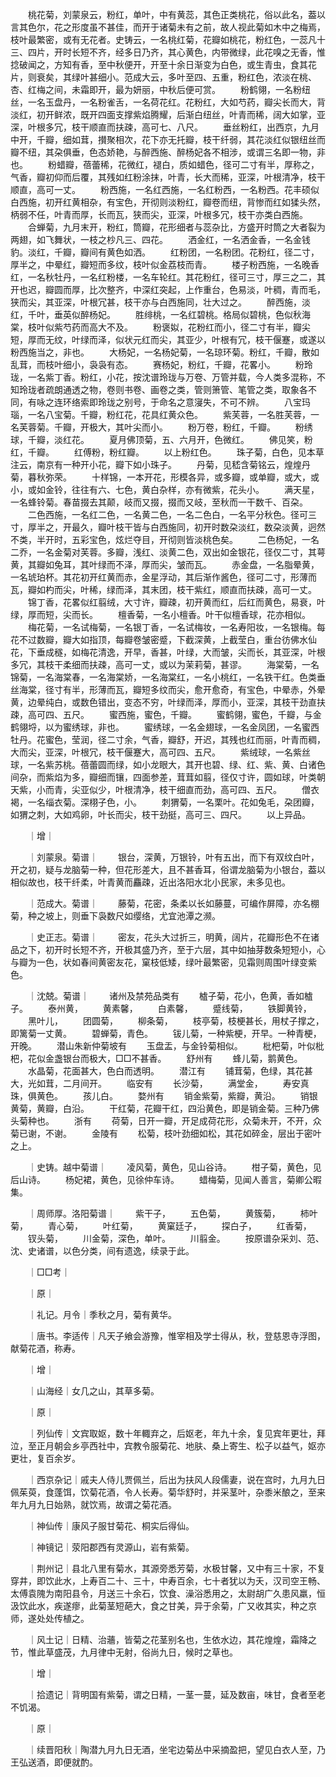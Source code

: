 <!-- { "loadSidebar": true } -->
　　桃花菊，刘蒙泉云，粉红，单叶，中有黄蕊，其色正类桃花，俗以此名，葢以言其色尔，花之形度虽不甚佳，而开于诸菊未有之前，故人视此菊如木中之梅焉，枝叶最繁密，或有无花者。史铸云，一名桃红菊，花瓣如桃花，粉红色，一蕊凡十三、四片，开时长短不齐，经多日乃齐，其心黄色，内带微绿，此花嗅之无香，惟捻破闻之，方知有香，至中秋便开，开至十余日渐变为白色，或生青虫，食其花片，则衰矣，其绿叶甚细小。范成大云，多叶至四、五重，粉红色，浓淡在桃、杏、红梅之间，未霜即开，最为妍丽，中秋后便可赏。
　　粉鹤翎，一名粉纽丝，一名玉盘丹，一名粉雀舌，一名荷花红。花粉红，大如芍药，瓣尖长而大，背淡红，初开鲜浓，既开四面支撑紫焰腾耀，后渐白纽丝，叶青而稀，阔大如掌，亚深，叶根多冗，枝干顺直而扶疎，高可七、八尺。
　　垂丝粉红，出西京，九月中开，千瓣，细如茸，攅聚相次，花下亦无托瓣，枝干纤弱，其花淡红似银纽丝而瓣不纽，其朶俱垂，色态娇艳，与醉西施、醉杨妃各不相涉，或谓三名即一物，非也。
　　粉蜡瓣，蓓蕾稀，花微红，褪白，质如蜡色，径可二寸有半，厚称之，气香，瓣初仰而后覆，其残如红粉涂抹，叶青，长大而稀，亚深，叶根清净，枝干顺直，高可一丈。
　　粉西施，一名红西施，一名红粉西，一名粉西。花丰硕似白西施，初开红黄相杂，有宝色，开彻则淡粉红，瓣卷而纽，背惨而红如猱头然，柄弱不任，叶青而厚，长而瓦，狭而尖，亚深，叶根多冗，枝干亦类白西施。
　　合蝉菊，九月末开，粉红，筒瓣，花形细者与蕊杂比，方盛开时筒之大者裂为两翅，如飞舞状，一枝之杪凡三、四花。
　　洒金红，一名洒金香，一名金钱豹。淡红，千瓣，瓣间有黄色如洒。
　　红粉团，一名粉团。花粉红，径二寸，厚半之，中晕红，瓣短而多纹，枝叶似金荔枝而青。
　　楼子粉西施，一名晚香红，一名秋牡丹，一名红粉楼，一名车轮红。其花粉红，径可三寸，厚三之二，其开也迟，瓣圆而厚，比次整齐，中深红突起，上作重台，色易淡，叶稠，青而毛，狭而尖，其亚深，叶根冗甚，枝干亦与白西施同，壮大过之。
　　醉西施，淡红，千叶，垂英似醉杨妃。
　　胜绯桃，一名红碧桃。格局似碧桃，色似秋海棠，枝叶似紫芍药而高大不及。
　　粉褒姒，花粉红而小，径二寸有半，瓣尖短，厚而无纹，叶绿而泽，似状元红而尖，其亚少，叶根有冗，枝干偃蹇，或遂以粉西施当之，非也。
　　大杨妃，一名杨妃菊，一名琼环菊。粉红，千瓣，散如乱茸，而枝叶细小，袅袅有态。
　　赛杨妃，粉红，千瓣，花畧小。
　　粉玲珑，一名紫丁香。粉红，小花，按沈谱玲珑与万卷、万管并载，今人类多混称，不知玲珑者疏朗通透之物，卷则书卷、画卷之类，管则箫管、笔管之类，取象各不同，有咏之连环络索即玲珑之别号，于命名之意寖失，不可不辨。
　　八宝玛瑙，一名八宝菊。千瓣，粉红花，花具红黄众色。
　　紫芙蓉，一名胜芙蓉，一名芙蓉菊。千瓣，开极大，其叶尖而小。
　　粉万卷，粉红，千瓣。
　　粉绣球，千瓣，淡红花。
　　夏月佛顶菊，五、六月开，色微红。
　　佛见笑，粉红，千瓣。
　　红傅粉，粉红瓣。
　　以上粉红色。
　　珠子菊，白色，见本草注云，南京有一种开小花，瓣下如小珠子。
　　丹菊，见嵇含菊铭云，煌煌丹菊，暮秋弥荣。
　　十样锦，一本开花，形模各异，或多瓣，或单瓣，或大，或小，或如金铃，往往有六、七色，黄白杂样，亦有微紫，花头小。
　　满天星，一名蜂铃菊。春苗掇去其颠，岐而又掇，掇而又岐，至秋而一干数千、百朶。
　　二色西施，一名红二色，一名黄二色，一名二色白，一名平分秋色。径可三寸，厚半之，开最久，瓣叶枝干皆与白西施同，初开时数朶淡红，数朶淡黄，迥然不类，半开时，五彩宝色，炫烂夺目，开彻则皆淡桃色矣。
　　二色杨妃，一名二乔，一名金菊对芙蓉。多瓣，浅红、淡黄二色，双出如金银花，径仅二寸，其萼黄，其瓣如兔耳，其叶绿而不泽，厚而尖，皱而瓦。
　　赤金盘，一名脂晕黄，一名琥珀杯。其花初开红黄而赤，金星浮动，其后渐作酱色，径可二寸，形薄而瓦，瓣如杓而尖，叶稀，绿而泽，其末团，枝干紫红，顺直而扶疎，高可一丈。
　　锦丁香，花畧似红翦绒，大寸许，瓣疎，初开黄而红，后红而黄色，易衰，叶绿，厚而短，尖而长。
　　檀香菊，一名小檀香。叶干似檀香球，花亦相似。
　　梅花菊，一名试梅菊，一名银丁香，一名试梅妆，一名寿阳妆，一名银梅。每花不过数瓣，瓣大如指顶，每瓣卷皱密蹙，下截深黄，上截莹白，重台彷佛水仙花，下垂成穟，如梅花清逸，开早，香甚，叶绿，大而皱，尖而长，其亚深，叶根多冗，其枝干柔细而扶疎，高可一丈，或以为茉莉菊，甚谬。
　　海棠菊，一名锦菊，一名海棠春，一名海棠娇，一名海棠红，一名小桃红，一名铁干红。色类垂丝海棠，径寸有半，形薄而瓦，瓣短多纹而尖，愈开愈奇，有宝色，中晕赤，外晕黄，边晕纯白，或数色错出，变态不穷，叶绿而泽，厚而小，亚深，其枝干劲直扶疎，高可四、五尺。
　　蜜西施，蜜色，千瓣。
　　蜜鹤翎，蜜色，千瓣，与金鹤翎埒，以为蜜绣球，非也。
　　蜜绣球，一名金翅球，一名金凤团，一名蜜西牡丹。花蜜色，莹润，径二寸余，气香，瓣舒，开迟，其残也红而丽，叶青而稠，大而尖，亚深，叶根冗，枝干偃蹇大，高可四、五尺。
　　紫绒球，一名紫丝球，一名紫苏桃。蓓蕾圆而绿，如小龙眼大，其开也碧、绿、红、紫、黄、白诸色间杂，而紫焰为多，瓣细而镶，四面参差，茸茸如翦，径仅寸许，圆如球，叶类朝天紫，小而青，尖亚似少，叶根清净，枝干细直而劲，高可四、五尺。
　　僧衣褐，一名缁衣菊。深栩子色，小。
　　刺猬菊，一名栗叶。花如兔毛，朶团瓣，如猬之刺，大如鸡卵，叶长而尖，枝干劲挺，高可三、四尺。
　　以上异品。

　　｜增｜

　　｜刘蒙泉。菊谱｜
　　银台，深黄，万银铃，叶有五出，而下有双纹白叶，开之初，疑与龙脑菊一种，但花形差大，且不甚香耳，俗谓龙脑菊为小银台，葢以相似故也，枝干纤柔，叶青黄而麤疎，近出洛阳水北小民家，未多见也。

　　｜范成大。菊谱｜
　　藤菊，花密，条柔以长如藤蔓，可编作屏障，亦名棚菊，种之坡上，则垂下袅数尺如缨络，尤宜池潭之濒。

　　｜史正志。菊谱｜
　　密友，花头大过折三，明黄，阔片，花瓣形色不在诸品之下，初开时长短不齐，开极其盛乃齐，至于六层，其中如抽芽数条短短小，心与瓣为一色，状如春间黄密友花，窠枝低矮，绿叶最繁密，见霜则周围叶绿变紫色。

　　｜沈兢。菊谱｜
　　诸州及禁苑品类有
　　樝子菊，花小，色黄，香如樝子。
　　泰州黄，
　　黄素馨，
　　白素馨，
　　蹙线菊，
　　铁脚黄铃，
　　黑叶儿，
　　团圆菊，
　　柳条菊，
　　枝亭菊，枝梗甚长，用杖子撑之，即篱菊一丈黄。
　　碧蝉菊，青色。
　　钹儿菊，一种紫梗，开早。一种青梗，开晚。
　　潜山朱新仲菊坡有
　　玉盘盂，与金铃菊相似。
　　枇杷菊，叶似枇杷，花似金盏银台而极大，□□不甚香。
　　舒州有
　　蜂儿菊，鹅黄色。
　　水晶菊，花面甚大，色白而透明。
　　潜江有
　　铺茸菊，色绿，其花甚大，光如茸，二月间开。
　　临安有
　　长沙菊，
　　满堂金，
　　寿安真珠，俱黄色。
　　孩儿白。
　　婺州有
　　销金紫菊，紫瓣，黄沿。
　　销银黄菊，黄瓣，白沿。
　　干红菊，花瓣干红，四沿黄色，即是销金菊。三种乃佛头菊种也。
　　浙有
　　荷菊，日开一瓣，开足成荷花形，众菊未开，不开，众菊已谢，不谢。
　　金陵有
　　松菊，枝叶劲细如松，其花如碎金，层出于密叶之上。

　　｜史铸。越中菊谱｜
　　凌风菊，黄色，见山谷诗。
　　柑子菊，黄色，见后山诗。
　　杨妃裙，黄色，见徐仲车诗。
　　蜡梅菊，见闻人善言，菊卿公暇集。

　　｜周师厚。洛阳菊谱｜
　　紫干子，
　　五色菊，
　　黄簇菊，
　　柿叶菊，
　　青心菊，
　　叶红菊，
　　黄窠廷子，
　　探白子，
　　红香菊，
　　钗头菊，
　　川金菊，深色，单叶。
　　川翦金。
　　按原谱杂采刘、范、沈、史诸谱，以色分类，间有遗逸，续录于此。

　　｜□□考｜

　　｜原｜

　　｜礼记。月令｜季秋之月，菊有黄华。

　　｜唐书。李适传｜凡天子飨会游豫，惟宰相及学士得从，秋，登慈恩寺浮图，献菊花酒，称寿。

　　｜增｜

　　｜山海经｜女几之山，其草多菊。

　　｜原｜

　　｜列仙传｜文宾取妪，数十年輙弃之，后妪老，年九十余，复见宾年更壮，拜泣，至正月朝会乡亭西社中，宾教令服菊花、地肤、桑上寄生、松子以益气，妪亦更壮，复百余岁。

　　｜西京杂记｜戚夫人侍儿贾佩兰，后出为扶风人段儒妻，说在宫时，九月九日佩茱萸，食蓬饵，饮菊花酒，令人长寿。菊华舒时，并采茎叶，杂黍米酿之，至来年九月九日始熟，就饮焉，故谓之菊花酒。

　　｜神仙传｜康风子服甘菊花、桐实后得仙。

　　｜神镜记｜荥阳郡西有灵源山，岩有紫菊。

　　｜荆州记｜县北八里有菊水，其源旁悉芳菊，水极甘馨，又中有三十家，不复穿井，即饮此水，上寿百二十、三十，中寿百余，七十者犹以为夭，汉司空王畅、太傅袁隗为南阳县令，月送三十余石，饮食、澡浴悉用之，太尉胡广久患风羸，恒汲饮此水，疾遂瘳，此菊茎短葩大，食之甘美，异于余菊，广又收其实，种之京师，遂处处传植之。

　　｜风土记｜日精、治蘠，皆菊之花茎别名也，生依水边，其花煌煌，霜降之节，惟此草盛茂，九月律中无射，俗尚九日，候时之草也。

　　｜增｜

　　｜拾遗记｜背明国有紫菊，谓之日精，一茎一蔓，延及数亩，味甘，食者至老不饥渴。

　　｜原｜

　　｜续晋阳秋｜陶潜九月九日无酒，坐宅边菊丛中采摘盈把，望见白衣人至，乃王弘送酒，即便就酌。

